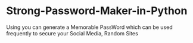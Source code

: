 # Strong-Password-Maker-in-Python
 Using you can generate a Memorable PassWord which can be used frequently to secure your Social Media, Random Sites
